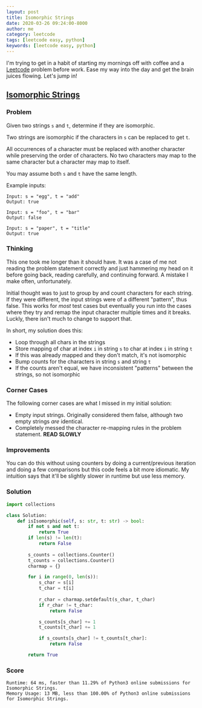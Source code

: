 ```yaml
---
layout: post
title: Isomorphic Strings
date: 2020-03-26 09:24:00-8000
author: me
category: leetcode
tags: [leetcode easy, python]
keywords: [leetcode easy, python]
---
```


I'm trying to get in a habit of starting my mornings off with coffee and a [Leetcode](https://leetcode.com/) problem before work. Ease my way into the day and get the brain juices flowing. Let's jump in!

## [Isomorphic Strings](https://leetcode.com/problems/isomorphic-strings/)

### Problem

Given two strings `s` and `t`, determine if they are isomorphic.

Two strings are isomorphic if the characters in `s` can be replaced to get `t`.

All occurrences of a character must be replaced with another character while preserving the order of characters. No two characters may map to the same character but a character may map to itself.

You may assume both `s` and `t` have the same length.

Example inputs:

```
Input: s = "egg", t = "add"
Output: true

Input: s = "foo", t = "bar"
Output: false

Input: s = "paper", t = "title"
Output: true
```

### Thinking

This one took me longer than it should have. It was a case of me not reading the problem statement correctly and just hammering my head on it before going back, reading carefully, and continuing forward. A mistake I make often, unfortunately.

Initial thought was to just to group by and count characters for each string. If they were different, the input strings were of a different "pattern", thus false. This works for _most_ test cases but eventually you run into the cases where they try and remap the input character multiple times and it breaks. Luckly, there isn't much to change to support that.

In short, my solution does this:

* Loop through all chars in the strings
* Store mapping of char at index `i` in string `s` to char at index `i` in string `t`
* If this was already mapped and they don't match, it's not isomorphic
* Bump counts for the characters in string `s` and string `t`
* If the counts aren't equal, we have inconsistent "patterns" between the strings, so not isomorphic

### Corner Cases

The following corner cases are what I missed in my initial solution:

* Empty input strings. Originally considered them false, although two empty strings _are_ identical.
* Completely messed the character re-mapping rules in the problem statement. **READ SLOWLY**

### Improvements

You can do this without using counters by doing a current/previous iteration and doing a few comparisons but this code feels a bit more idiomatic. My intuition says that it'll be slightly slower in runtime but use less memory.

### Solution

```python
import collections

class Solution:
    def isIsomorphic(self, s: str, t: str) -> bool:
        if not s and not t:
            return True
        if len(s) != len(t):
            return False
        
        s_counts = collections.Counter()
        t_counts = collections.Counter()
        charmap = {}

        for i in range(0, len(s)):
            s_char = s[i]
            t_char = t[i]
            
            r_char = charmap.setdefault(s_char, t_char)
            if r_char != t_char:
                return False

            s_counts[s_char] += 1
            t_counts[t_char] += 1

            if s_counts[s_char] != t_counts[t_char]:
                return False

        return True
```

### Score

```
Runtime: 64 ms, faster than 11.29% of Python3 online submissions for Isomorphic Strings.
Memory Usage: 13 MB, less than 100.00% of Python3 online submissions for Isomorphic Strings.
```
